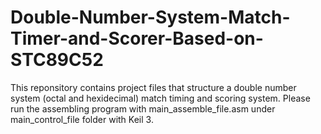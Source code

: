 # Double-Number-System-Match-Timer-and-Scorer-Based-on-STC89C52
This reponsitory contains project files that structure a double number system (octal and hexidecimal) match timing and scoring system. Please run the assembling program with main_assemble_file.asm under main_control_file folder with Keil 3.
